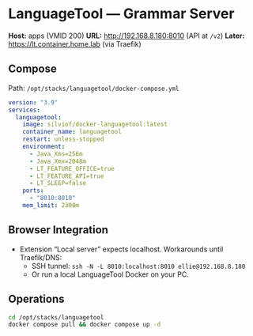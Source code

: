# LanguageTool — Grammar Server
**Host:** apps (VMID 200)
**URL:** http://192.168.8.180:8010 (API at `/v2`)
**Later:** https://lt.container.home.lab (via Traefik)

## Compose
Path: `/opt/stacks/languagetool/docker-compose.yml`
```yaml
version: "3.9"
services:
  languagetool:
    image: silviof/docker-languagetool:latest
    container_name: languagetool
    restart: unless-stopped
    environment:
      - Java_Xms=256m
      - Java_Xmx=2048m
      - LT_FEATURE_OFFICE=true
      - LT_FEATURE_API=true
      - LT_SLEEP=false
    ports:
      - "8010:8010"
    mem_limit: 2300m
```

## Browser Integration
- Extension “Local server” expects localhost. Workarounds until Traefik/DNS:
  - SSH tunnel: `ssh -N -L 8010:localhost:8010 ellie@192.168.8.180`
  - Or run a local LanguageTool Docker on your PC.

## Operations
```bash
cd /opt/stacks/languagetool
docker compose pull && docker compose up -d
```
